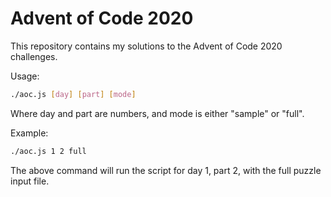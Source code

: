 # Advent of Code 2020

This repository contains my solutions to the Advent of Code 2020 challenges.

Usage:
```bash
./aoc.js [day] [part] [mode]
```

Where day and part are numbers, and mode is either "sample" or "full".

Example:

```bash
./aoc.js 1 2 full
```

The above command will run the script for day 1, part 2, with the full puzzle
input file.